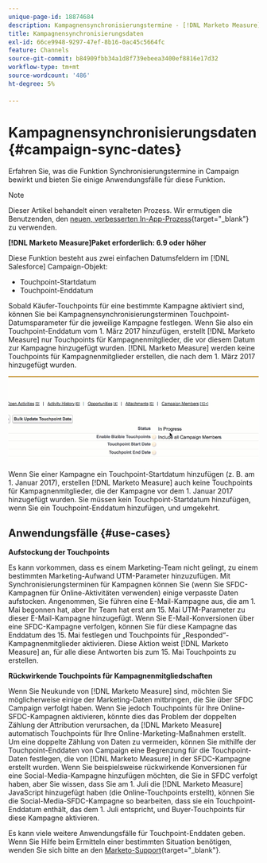 ```yaml
---
unique-page-id: 18874684
description: Kampagnensynchronisierungstermine - [!DNL Marketo Measure]
title: Kampagnensynchronisierungsdaten
exl-id: 66ce9948-9297-47ef-8b16-0ac45c5664fc
feature: Channels
source-git-commit: b84909fbb34a1d8f739ebeea3400ef8816e17d32
workflow-type: tm+mt
source-wordcount: '486'
ht-degree: 5%

---
```


# Kampagnensynchronisierungsdaten {#campaign-sync-dates}

Erfahren Sie, was die Funktion Synchronisierungstermine in Campaign bewirkt und bieten Sie einige Anwendungsfälle für diese Funktion.

>[!NOTE]
>
>Dieser Artikel behandelt einen veralteten Prozess. Wir ermutigen die Benutzenden, den [neuen, verbesserten In-App-Prozess](/help/channel-tracking-and-setup/offline-channels/custom-campaign-sync.md){target="_blank"} zu verwenden.

**[!DNL Marketo Measure]Paket erforderlich: 6.9 oder höher**

Diese Funktion besteht aus zwei einfachen Datumsfeldern im [!DNL Salesforce] Campaign-Objekt:

* Touchpoint-Startdatum
* Touchpoint-Enddatum

Sobald Käufer-Touchpoints für eine bestimmte Kampagne aktiviert sind, können Sie bei Kampagnensynchronisierungsterminen Touchpoint-Datumsparameter für die jeweilige Kampagne festlegen. Wenn Sie also ein Touchpoint-Enddatum vom 1. März 2017 hinzufügen, erstellt [!DNL Marketo Measure] nur Touchpoints für Kampagnenmitglieder, die vor diesem Datum zur Kampagne hinzugefügt wurden. [!DNL Marketo Measure] werden keine Touchpoints für Kampagnenmitglieder erstellen, die nach dem 1. März 2017 hinzugefügt wurden.

![](assets/1.gif)

Wenn Sie einer Kampagne ein Touchpoint-Startdatum hinzufügen (z. B. am 1. Januar 2017), erstellen [!DNL Marketo Measure] auch keine Touchpoints für Kampagnenmitglieder, die der Kampagne vor dem 1. Januar 2017 hinzugefügt wurden. Sie müssen kein Touchpoint-Startdatum hinzufügen, wenn Sie ein Touchpoint-Enddatum hinzufügen, und umgekehrt.

## Anwendungsfälle {#use-cases}

**Aufstockung der Touchpoints**

Es kann vorkommen, dass es einem Marketing-Team nicht gelingt, zu einem bestimmten Marketing-Aufwand UTM-Parameter hinzuzufügen. Mit Synchronisierungsterminen für Kampagnen können Sie (wenn Sie SFDC-Kampagnen für Online-Aktivitäten verwenden) einige verpasste Daten aufstocken. Angenommen, Sie führen eine E-Mail-Kampagne aus, die am 1. Mai begonnen hat, aber Ihr Team hat erst am 15. Mai UTM-Parameter zu dieser E-Mail-Kampagne hinzugefügt. Wenn Sie E-Mail-Konversionen über eine SFDC-Kampagne verfolgen, können Sie für diese Kampagne das Enddatum des 15. Mai festlegen und Touchpoints für „Responded“-Kampagnenmitglieder aktivieren. Diese Aktion weist [!DNL Marketo Measure] an, für alle diese Antworten bis zum 15. Mai Touchpoints zu erstellen.

**Rückwirkende Touchpoints für Kampagnenmitgliedschaften**

Wenn Sie Neukunde von [!DNL Marketo Measure] sind, möchten Sie möglicherweise einige der Marketing-Daten mitbringen, die Sie über SFDC Campaign verfolgt haben. Wenn Sie jedoch Touchpoints für Ihre Online-SFDC-Kampagnen aktivieren, könnte dies das Problem der doppelten Zählung der Attribution verursachen, da [!DNL Marketo Measure] automatisch Touchpoints für Ihre Online-Marketing-Maßnahmen erstellt. Um eine doppelte Zählung von Daten zu vermeiden, können Sie mithilfe der Touchpoint-Enddaten von Campaign eine Begrenzung für die Touchpoint-Daten festlegen, die von [!DNL Marketo Measure] in der SFDC-Kampagne erstellt wurden. Wenn Sie beispielsweise rückwirkende Konversionen für eine Social-Media-Kampagne hinzufügen möchten, die Sie in SFDC verfolgt haben, aber Sie wissen, dass Sie am 1. Juli die [!DNL Marketo Measure] JavaScript hinzugefügt haben (die Online-Touchpoints erstellt), können Sie die Social-Media-SFDC-Kampagne so bearbeiten, dass sie ein Touchpoint-Enddatum enthält, das dem 1. Juli entspricht, und Buyer-Touchpoints für diese Kampagne aktivieren.

Es kann viele weitere Anwendungsfälle für Touchpoint-Enddaten geben. Wenn Sie Hilfe beim Ermitteln einer bestimmten Situation benötigen, wenden Sie sich bitte an den [Marketo-Support](https://nation.marketo.com/t5/support/ct-p/Support){target="_blank"}.
